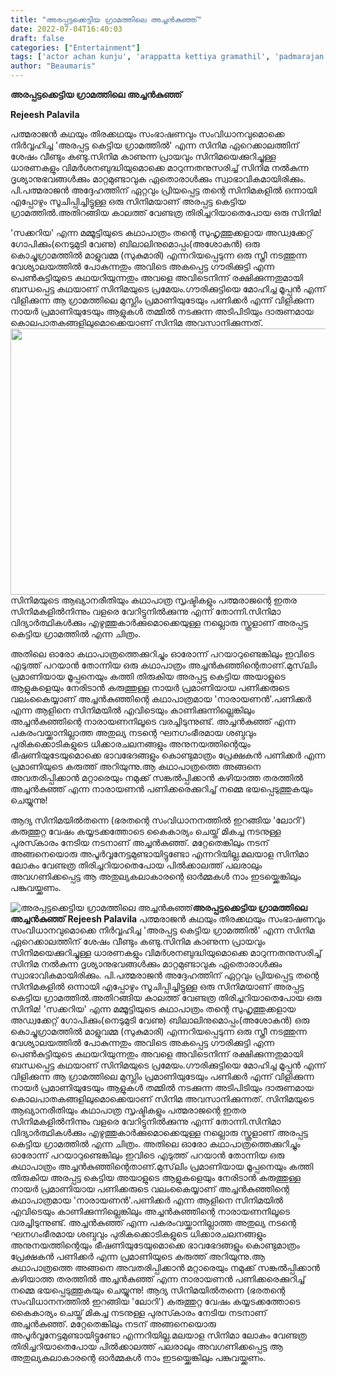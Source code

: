 ```yaml
---
title: "അരപ്പട്ടക്കെട്ടിയ ഗ്രാമത്തിലെ അച്ചൻകുഞ്ഞ്"
date: 2022-07-04T16:40:03
draft: false
categories: ["Entertainment"]
tags: ['actor achan kunju', 'arappatta kettiya gramathil', 'padmarajan']
author: "Beaumaris"
---
```


<strong>അരപ്പട്ടക്കെട്ടിയ ഗ്രാമത്തിലെ അച്ചൻകുഞ്ഞ്</strong>

<strong>Rejeesh Palavila</strong>

പത്മരാജൻ കഥയും തിരക്കഥയും സംഭാഷണവും സംവിധാനവുമൊക്കെ നിർവ്വഹിച്ച 'അരപ്പട്ട കെട്ടിയ ഗ്രാമത്തിൽ' എന്ന സിനിമ ഏറെക്കാലത്തിന് ശേഷം വീണ്ടും കണ്ടു.സിനിമ കാണുന്ന പ്രായവും സിനിമയെക്കുറിച്ചുള്ള ധാരണകളും വിമർശനബുദ്ധിയുമൊക്കെ മാറുന്നതനുസരിച്ച് സിനിമ നൽകുന്ന ദൃശ്യാനുഭവങ്ങൾക്കും മാറ്റമുണ്ടാവുക ഏതൊരാൾക്കും സ്വാഭാവികമായിരിക്കും. പി.പത്മരാജൻ അദ്ദേഹത്തിന് ഏറ്റവും പ്രിയപ്പെട്ട തന്റെ സിനിമകളിൽ ഒന്നായി എപ്പോഴും സൂചിപ്പിച്ചിട്ടുള്ള ഒരു സിനിമയാണ് അരപ്പട്ട കെട്ടിയ ഗ്രാമത്തിൽ.അതിറങ്ങിയ കാലത്ത് വേണ്ടത്ര തിരിച്ചറിയാതെപോയ ഒരു സിനിമ!

'സക്കറിയ' എന്ന മമ്മൂട്ടിയുടെ കഥാപാത്രം തന്റെ സുഹൃത്തുക്കളായ അഡ്വക്കേറ്റ് ഗോപിക്കും(നെടുമുടി വേണു) ബിലാലിനുമൊപ്പം(അശോകൻ) ഒരു കൊച്ചുഗ്രാമത്തിൽ മാളുവമ്മ (സുകുമാരി) എന്നറിയപ്പെടുന്ന ഒരു സ്ത്രീ നടത്തുന്ന വേശ്യാലയത്തിൽ പോകുന്നതും അവിടെ അകപ്പെട്ട ഗൗരിക്കുട്ടി എന്ന പെൺകുട്ടിയുടെ കഥയറിയുന്നതും അവളെ അവിടെനിന്ന് രക്ഷിക്കുന്നതുമായി ബന്ധപ്പെട്ട കഥയാണ് സിനിമയുടെ പ്രമേയം.ഗൗരിക്കുട്ടിയെ മോഹിച്ച മൂപ്പൻ എന്ന് വിളിക്കുന്ന ആ ഗ്രാമത്തിലെ മുസ്ലിം പ്രമാണിയുടേയും പണിക്കർ എന്ന് വിളിക്കുന്ന നായർ പ്രമാണിയുടേയും ആളുകൾ തമ്മിൽ നടക്കുന്ന അടിപിടിയും ദാരുണമായ കൊലപാതകങ്ങളിലുമൊക്കെയാണ് സിനിമ അവസാനിക്കുന്നത്.<img class="wp-image-341807 aligncenter" src="https://cdn.boolokam.com/articles/2022/07/ww2222.jpg" alt="" width="770" height="426" />
സിനിമയുടെ ആഖ്യാനരീതിയും കഥാപാത്ര സൃഷ്ടികളും പത്മരാജന്റെ ഇതര സിനിമകളിൽനിന്നും വളരെ വേറിട്ടുനിൽക്കുന്നു എന്ന് തോന്നി.സിനിമാ വിദ്യാർത്ഥികൾക്കും എഴുത്തുകാർക്കുമൊക്കെയുള്ള നല്ലൊരു സ്കൂളാണ് അരപ്പട്ട കെട്ടിയ ഗ്രാമത്തിൽ എന്ന ചിത്രം.

അതിലെ ഓരോ കഥാപാത്രത്തെക്കുറിച്ചും ഓരോന്ന് പറയാറുണ്ടെങ്കിലും ഇവിടെ എടുത്ത് പറയാൻ തോന്നിയ ഒരു കഥാപാത്രം അച്ചൻകുഞ്ഞിന്റെതാണ്.മുസ്‌ലിം പ്രമാണിയായ മൂപ്പനെയും കത്തി തിരുകിയ അരപ്പട്ട കെട്ടിയ അയാളുടെ ആളുകളെയും നേരിടാൻ കരുത്തുള്ള നായർ പ്രമാണിയായ പണിക്കരുടെ വലംകൈയ്യാണ് അച്ചൻകുഞ്ഞിന്റെ കഥാപാത്രമായ 'നാരായണൻ'.പണിക്കർ എന്ന ആളിനെ സിനിമയിൽ എവിടെയും കാണിക്കുന്നില്ലെങ്കിലും അച്ചൻകുഞ്ഞിന്റെ നാരായണനിലൂടെ വരച്ചിടുന്നുണ്ട്.
അച്ചൻകുഞ്ഞ് എന്ന പകരംവയ്ക്കാനില്ലാത്ത അതുല്യ നടന്റെ ഘനഗംഭീരമായ ശബ്ദവും പുരികക്കൊടികളുടെ ധിക്കാരചലനങ്ങളും അനുനയത്തിന്റെയും ഭീഷണിയുടേയുമൊക്കെ ഭാവഭേദങ്ങളും കൊണ്ടുമാത്രം പ്രേക്ഷകൻ പണിക്കർ എന്ന പ്രമാണിയുടെ കരുത്ത് അറിയുന്നു.ആ കഥാപാത്രത്തെ അങ്ങനെ അവതരിപ്പിക്കാൻ മറ്റാരെയും നമുക്ക് സങ്കൽപ്പിക്കാൻ കഴിയാത്ത തരത്തിൽ അച്ചൻകുഞ്ഞ് എന്ന നാരായണൻ പണിക്കരെക്കുറിച്ച് നമ്മെ ഭയപ്പെടുത്തുകയും ചെയ്യുന്നു!

ആദ്യ സിനിമയിൽതന്നെ (ഭരതന്റെ സംവിധാനനത്തിൽ ഇറങ്ങിയ 'ലോറി') കരുത്തുറ്റ വേഷം കയ്യടക്കത്തോടെ കൈകാര്യം ചെയ്ത് മികച്ച നടനുള്ള പുരസ്‍കാരം നേടിയ നടനാണ് അച്ചൻകുഞ്ഞ്. മറ്റേതെങ്കിലും നടന് അങ്ങനെയൊരു അപൂർവ്വനേട്ടമുണ്ടായിട്ടുണ്ടോ എന്നറിയില്ല.മലയാള സിനിമാ ലോകം വേണ്ടത്ര തിരിച്ചറിയാതെപോയ പിൽക്കാലത്ത് പലരാലും അവഗണിക്കപ്പെട്ട ആ അതുല്യകലാകാരന്റെ ഓർമ്മകൾ നാം ഇടയ്ക്കെങ്കിലും പങ്കുവയ്ക്കണം.


![അരപ്പട്ടക്കെട്ടിയ ഗ്രാമത്തിലെ അച്ചൻകുഞ്ഞ്](https://cdn.boolokam.com/articles/2022/07/ww2222.jpg)**അരപ്പട്ടക്കെട്ടിയ ഗ്രാമത്തിലെ അച്ചൻകുഞ്ഞ്** **Rejeesh Palavila** പത്മരാജൻ കഥയും തിരക്കഥയും സംഭാഷണവും സംവിധാനവുമൊക്കെ നിർവ്വഹിച്ച 'അരപ്പട്ട കെട്ടിയ ഗ്രാമത്തിൽ' എന്ന സിനിമ ഏറെക്കാലത്തിന് ശേഷം വീണ്ടും കണ്ടു.സിനിമ കാണുന്ന പ്രായവും സിനിമയെക്കുറിച്ചുള്ള ധാരണകളും വിമർശനബുദ്ധിയുമൊക്കെ മാറുന്നതനുസരിച്ച് സിനിമ നൽകുന്ന ദൃശ്യാനുഭവങ്ങൾക്കും മാറ്റമുണ്ടാവുക ഏതൊരാൾക്കും സ്വാഭാവികമായിരിക്കും. പി.പത്മരാജൻ അദ്ദേഹത്തിന് ഏറ്റവും പ്രിയപ്പെട്ട തന്റെ സിനിമകളിൽ ഒന്നായി എപ്പോഴും സൂചിപ്പിച്ചിട്ടുള്ള ഒരു സിനിമയാണ് അരപ്പട്ട കെട്ടിയ ഗ്രാമത്തിൽ.അതിറങ്ങിയ കാലത്ത് വേണ്ടത്ര തിരിച്ചറിയാതെപോയ ഒരു സിനിമ! 'സക്കറിയ' എന്ന മമ്മൂട്ടിയുടെ കഥാപാത്രം തന്റെ സുഹൃത്തുക്കളായ അഡ്വക്കേറ്റ് ഗോപിക്കും(നെടുമുടി വേണു) ബിലാലിനുമൊപ്പം(അശോകൻ) ഒരു കൊച്ചുഗ്രാമത്തിൽ മാളുവമ്മ (സുകുമാരി) എന്നറിയപ്പെടുന്ന ഒരു സ്ത്രീ നടത്തുന്ന വേശ്യാലയത്തിൽ പോകുന്നതും അവിടെ അകപ്പെട്ട ഗൗരിക്കുട്ടി എന്ന പെൺകുട്ടിയുടെ കഥയറിയുന്നതും അവളെ അവിടെനിന്ന് രക്ഷിക്കുന്നതുമായി ബന്ധപ്പെട്ട കഥയാണ് സിനിമയുടെ പ്രമേയം.ഗൗരിക്കുട്ടിയെ മോഹിച്ച മൂപ്പൻ എന്ന് വിളിക്കുന്ന ആ ഗ്രാമത്തിലെ മുസ്ലിം പ്രമാണിയുടേയും പണിക്കർ എന്ന് വിളിക്കുന്ന നായർ പ്രമാണിയുടേയും ആളുകൾ തമ്മിൽ നടക്കുന്ന അടിപിടിയും ദാരുണമായ കൊലപാതകങ്ങളിലുമൊക്കെയാണ് സിനിമ അവസാനിക്കുന്നത്. സിനിമയുടെ ആഖ്യാനരീതിയും കഥാപാത്ര സൃഷ്ടികളും പത്മരാജന്റെ ഇതര സിനിമകളിൽനിന്നും വളരെ വേറിട്ടുനിൽക്കുന്നു എന്ന് തോന്നി.സിനിമാ വിദ്യാർത്ഥികൾക്കും എഴുത്തുകാർക്കുമൊക്കെയുള്ള നല്ലൊരു സ്കൂളാണ് അരപ്പട്ട കെട്ടിയ ഗ്രാമത്തിൽ എന്ന ചിത്രം. അതിലെ ഓരോ കഥാപാത്രത്തെക്കുറിച്ചും ഓരോന്ന് പറയാറുണ്ടെങ്കിലും ഇവിടെ എടുത്ത് പറയാൻ തോന്നിയ ഒരു കഥാപാത്രം അച്ചൻകുഞ്ഞിന്റെതാണ്.മുസ്‌ലിം പ്രമാണിയായ മൂപ്പനെയും കത്തി തിരുകിയ അരപ്പട്ട കെട്ടിയ അയാളുടെ ആളുകളെയും നേരിടാൻ കരുത്തുള്ള നായർ പ്രമാണിയായ പണിക്കരുടെ വലംകൈയ്യാണ് അച്ചൻകുഞ്ഞിന്റെ കഥാപാത്രമായ 'നാരായണൻ'.പണിക്കർ എന്ന ആളിനെ സിനിമയിൽ എവിടെയും കാണിക്കുന്നില്ലെങ്കിലും അച്ചൻകുഞ്ഞിന്റെ നാരായണനിലൂടെ വരച്ചിടുന്നുണ്ട്. അച്ചൻകുഞ്ഞ് എന്ന പകരംവയ്ക്കാനില്ലാത്ത അതുല്യ നടന്റെ ഘനഗംഭീരമായ ശബ്ദവും പുരികക്കൊടികളുടെ ധിക്കാരചലനങ്ങളും അനുനയത്തിന്റെയും ഭീഷണിയുടേയുമൊക്കെ ഭാവഭേദങ്ങളും കൊണ്ടുമാത്രം പ്രേക്ഷകൻ പണിക്കർ എന്ന പ്രമാണിയുടെ കരുത്ത് അറിയുന്നു.ആ കഥാപാത്രത്തെ അങ്ങനെ അവതരിപ്പിക്കാൻ മറ്റാരെയും നമുക്ക് സങ്കൽപ്പിക്കാൻ കഴിയാത്ത തരത്തിൽ അച്ചൻകുഞ്ഞ് എന്ന നാരായണൻ പണിക്കരെക്കുറിച്ച് നമ്മെ ഭയപ്പെടുത്തുകയും ചെയ്യുന്നു! ആദ്യ സിനിമയിൽതന്നെ (ഭരതന്റെ സംവിധാനനത്തിൽ ഇറങ്ങിയ 'ലോറി') കരുത്തുറ്റ വേഷം കയ്യടക്കത്തോടെ കൈകാര്യം ചെയ്ത് മികച്ച നടനുള്ള പുരസ്‍കാരം നേടിയ നടനാണ് അച്ചൻകുഞ്ഞ്. മറ്റേതെങ്കിലും നടന് അങ്ങനെയൊരു അപൂർവ്വനേട്ടമുണ്ടായിട്ടുണ്ടോ എന്നറിയില്ല.മലയാള സിനിമാ ലോകം വേണ്ടത്ര തിരിച്ചറിയാതെപോയ പിൽക്കാലത്ത് പലരാലും അവഗണിക്കപ്പെട്ട ആ അതുല്യകലാകാരന്റെ ഓർമ്മകൾ നാം ഇടയ്ക്കെങ്കിലും പങ്കുവയ്ക്കണം.
